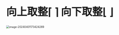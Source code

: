 # 向上取整⌈ ⌉ 向下取整⌊ ⌋

<img src="https://cvp.oss-cn-shanghai.aliyuncs.com/picgo/202404011734461.png" alt="image-20240401173424289" style="zoom:50%;" />
